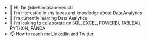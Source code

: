 - 👋 Hi, I’m @ikehamakabenedicta
- 👀 I’m interested in any ideas and knowledge about Data Analytics 
- 🌱 I’m currently learning Data Analytics 
- 💞️ I’m looking to collaborate on SQL, EXCEL, POWERBI, TABLEAU, PYTHON, PANDA
- 📫 How to reach me Linkedlin and Twitter.

<!---
ikehamakabenedicta/ikehamakabenedicta is a ✨ special ✨ repository because its `README.md` (this file) appears on your GitHub profile.
You can click the Preview link to take a look at your changes.
--->
